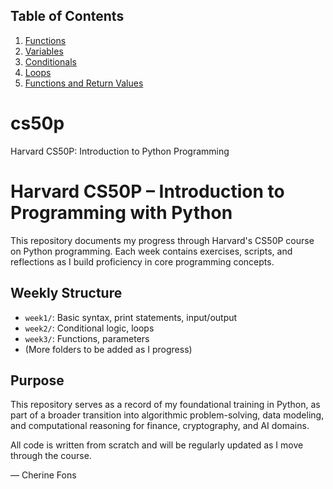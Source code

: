 ## Table of Contents

1. [Functions](./01_functions/)
2. [Variables](./02_variables/)
3. [Conditionals](./03_conditionals/)
4. [Loops](./04_loops/)
5. [Functions and Return Values](./05_functions_return/)
# cs50p
Harvard CS50P: Introduction to Python Programming
# Harvard CS50P – Introduction to Programming with Python

This repository documents my progress through Harvard's CS50P course on Python programming. Each week contains exercises, scripts, and reflections as I build proficiency in core programming concepts.

## Weekly Structure

- `week1/`: Basic syntax, print statements, input/output
- `week2/`: Conditional logic, loops
- `week3/`: Functions, parameters
- (More folders to be added as I progress)

## Purpose

This repository serves as a record of my foundational training in Python, as part of a broader transition into algorithmic problem-solving, data modeling, and computational reasoning for finance, cryptography, and AI domains.

All code is written from scratch and will be regularly updated as I move through the course.

— Cherine Fons

